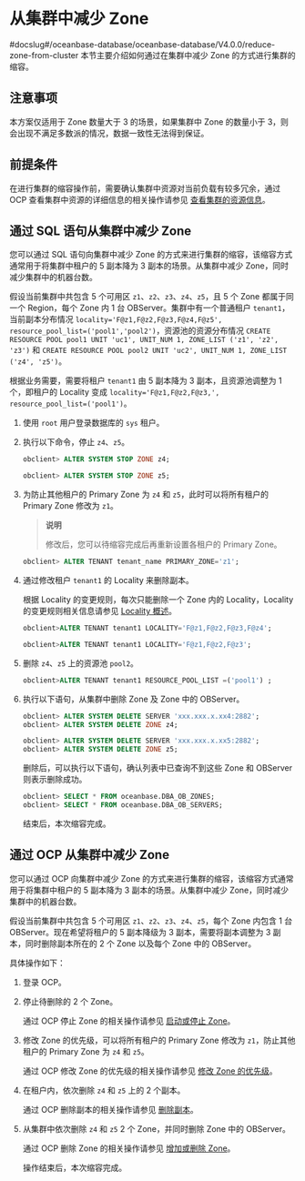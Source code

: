 # 从集群中减少 Zone
#docslug#/oceanbase-database/oceanbase-database/V4.0.0/reduce-zone-from-cluster
本节主要介绍如何通过在集群中减少 Zone 的方式进行集群的缩容。

## 注意事项

本方案仅适用于 Zone 数量大于 3 的场景，如果集群中 Zone 的数量小于 3，则会出现不满足多数派的情况，数据一致性无法得到保证。

## 前提条件

在进行集群的缩容操作前，需要确认集群中资源对当前负载有较多冗余，通过 OCP 查看集群中资源的详细信息的相关操作请参见 [查看集群的资源信息](../../../../6.basic-database-management/1.manage-clusters/10.view-the-resource-information-of-a-cluster.md)。

## 通过 SQL 语句从集群中减少 Zone

您可以通过 SQL 语句向集群中减少 Zone 的方式来进行集群的缩容，该缩容方式通常用于将集群中租户的 5 副本降为 3 副本的场景。从集群中减少 Zone，同时减少集群中的机器台数。

假设当前集群中共包含 5 个可用区 `z1`、`z2`、`z3`、`z4`、`z5`，且 5 个 Zone 都属于同一个 Region，每个 Zone 内 1 台 OBServer。集群中有一个普通租户 `tenant1`，当前副本分布情况 `locality='F@z1,F@z2,F@z3,F@z4,F@z5', resource_pool_list=('pool1','pool2')`，资源池的资源分布情况 `CREATE RESOURCE POOL pool1 UNIT 'uc1', UNIT_NUM 1, ZONE_LIST ('z1', 'z2', 'z3')` 和 `CREATE RESOURCE POOL pool2 UNIT 'uc2', UNIT_NUM 1, ZONE_LIST ('z4', 'z5')`。

根据业务需要，需要将租户 `tenant1` 由 5 副本降为 3 副本，且资源池调整为 1 个，即租户的 Locality 变成 `locality='F@z1,F@z2,F@z3,', resource_pool_list=('pool1')`。

1. 使用 `root` 用户登录数据库的 `sys` 租户。

2. 执行以下命令，停止 `z4`、`z5`。

   ```sql
   obclient> ALTER SYSTEM STOP ZONE z4;
   
   obclient> ALTER SYSTEM STOP ZONE z5;
   ```

3. 为防止其他租户的 Primary Zone 为 `z4` 和 `z5`，此时可以将所有租户的 Primary Zone 修改为 `z1`。

   >**说明**
   >
   >修改后，您可以待缩容完成后再重新设置各租户的 Primary Zone。

   ```sql
   obclient> ALTER TENANT tenant_name PRIMARY_ZONE='z1';
   ```

4. 通过修改租户 `tenant1` 的 Locality 来删除副本。

   根据 Locality 的变更规则，每次只能删除一个 Zone 内的 Locality，Locality 的变更规则相关信息请参见 [Locality 概述](../../../../8.distributed-storage-management/5.locality-management-1/1.locality-overview.md)。

   ```sql
   obclient>ALTER TENANT tenant1 LOCALITY='F@z1,F@z2,F@z3,F@z4';
   
   obclient>ALTER TENANT tenant1 LOCALITY='F@z1,F@z2,F@z3';
   ```

5. 删除 `z4`、`z5` 上的资源池 `pool2`。

   ```sql
   obclient>ALTER TENANT tenant1 RESOURCE_POOL_LIST =('pool1') ;
   ```

6. 执行以下语句，从集群中删除 Zone 及 Zone 中的 OBServer。

   ```sql
   obclient> ALTER SYSTEM DELETE SERVER 'xxx.xxx.x.xx4:2882';
   obclient> ALTER SYSTEM DELETE ZONE z4;
   
   obclient> ALTER SYSTEM DELETE SERVER 'xxx.xxx.x.xx5:2882';
   obclient> ALTER SYSTEM DELETE ZONE z5;
   ```

   删除后，可以执行以下语句，确认列表中已查询不到这些 Zone 和 OBServer 则表示删除成功。

   ```sql
   obclient> SELECT * FROM oceanbase.DBA_OB_ZONES;
   obclient> SELECT * FROM oceanbase.DBA_OB_SERVERS;
   ```

   结束后，本次缩容完成。

## 通过 OCP 从集群中减少 Zone

您可以通过 OCP 向集群中减少 Zone 的方式来进行集群的缩容，该缩容方式通常用于将集群中租户的 5 副本降为 3 副本的场景。从集群中减少 Zone，同时减少集群中的机器台数。

假设当前集群中共包含 5 个可用区 `z1`、`z2`、`z3`、`z4`、`z5`，每个 Zone 内包含 1 台 OBServer。现在希望将租户的 5 副本降级为 3 副本，需要将副本调整为 3 副本，同时删除副本所在的 2 个 Zone 以及每个 Zone 中的 OBServer。

具体操作如下：

1. 登录 OCP。

2. 停止待删除的 2 个 Zone。

   通过 OCP 停止 Zone 的相关操作请参见 [启动或停止 Zone](../../../../6.basic-database-management/1.manage-clusters/4.manage-zones-in-a-cluster/4.start-or-stop-a-zone-1.md)。

3. 修改 Zone 的优先级，可以将所有租户的 Primary Zone 修改为 `z1`，防止其他租户的 Primary Zone 为 `z4` 和 `z5`。

   通过 OCP 修改 Zone 的优先级的相关操作请参见 [修改 Zone 的优先级](../../../../6.basic-database-management/4.manage-tenants-1/4.manage-tenants-2/3.modify-the-priority-of-a-zone.md)。

4. 在租户内，依次删除 `z4` 和 `z5` 上的 2 个副本。

   通过 OCP 删除副本的相关操作请参见 [删除副本](../../../../8.distributed-storage-management/4.manage-replicas/4.delete-a-replica-of-a-tenant-in-a-private-zone.md)。

5. 从集群中依次删除 `z4` 和 `z5` 2 个 Zone，并同时删除 Zone 中的 OBServer。

   通过 OCP 删除 Zone 的相关操作请参见 [增加或删除 Zone](../../../../6.basic-database-management/1.manage-clusters/4.manage-zones-in-a-cluster/2.add-or-remove-a-zone-1.md)。

   操作结束后，本次缩容完成。

